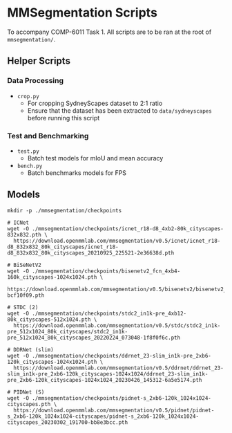 # MMSegmentation Scripts
To accompany COMP-6011 Task 1. All scripts are to be ran at the root of `mmsegmentation/`.

## Helper Scripts

### Data Processing

- `crop.py`
  - For cropping SydneyScapes dataset to 2:1 ratio
  - Ensure that the dataset has been extracted to `data/sydneyscapes` before running this script

### Test and Benchmarking

- `test.py`
  - Batch test models for mIoU and mean accuracy
- `bench.py`
  - Batch benchmarks models for FPS

## Models

```shell
mkdir -p ./mmsegmentation/checkpoints

# ICNet
wget -O ./mmsegmentation/checkpoints/icnet_r18-d8_4xb2-80k_cityscapes-832x832.pth \
  https://download.openmmlab.com/mmsegmentation/v0.5/icnet/icnet_r18-d8_832x832_80k_cityscapes/icnet_r18-d8_832x832_80k_cityscapes_20210925_225521-2e36638d.pth

# BiSeNetV2
wget -O ./mmsegmentation/checkpoints/bisenetv2_fcn_4xb4-160k_cityscapes-1024x1024.pth \
  https://download.openmmlab.com/mmsegmentation/v0.5/bisenetv2/bisenetv2_fcn_4x4_1024x1024_160k_cityscapes/bisenetv2_fcn_4x4_1024x1024_160k_cityscapes_20210902_015551-bcf10f09.pth

# STDC (2)
wget -O ./mmsegmentation/checkpoints/stdc2_in1k-pre_4xb12-80k_cityscapes-512x1024.pth \
  https://download.openmmlab.com/mmsegmentation/v0.5/stdc/stdc2_in1k-pre_512x1024_80k_cityscapes/stdc2_in1k-pre_512x1024_80k_cityscapes_20220224_073048-1f8f0f6c.pth

# DDRNet (slim)
wget -O ./mmsegmentation/checkpoints/ddrnet_23-slim_in1k-pre_2xb6-120k_cityscapes-1024x1024.pth \
  https://download.openmmlab.com/mmsegmentation/v0.5/ddrnet/ddrnet_23-slim_in1k-pre_2xb6-120k_cityscapes-1024x1024/ddrnet_23-slim_in1k-pre_2xb6-120k_cityscapes-1024x1024_20230426_145312-6a5e5174.pth

# PIDNet (S)
wget -O ./mmsegmentation/checkpoints/pidnet-s_2xb6-120k_1024x1024-cityscapes.pth \
  https://download.openmmlab.com/mmsegmentation/v0.5/pidnet/pidnet-s_2xb6-120k_1024x1024-cityscapes/pidnet-s_2xb6-120k_1024x1024-cityscapes_20230302_191700-bb8e3bcc.pth
```